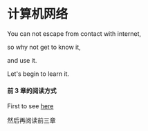 # 计算机网络

You can not escape from contact with internet,

so why not get to know it,

and use it.

Let's begin to learn it.

#### 前 3 章的阅读方式

First to see [here](https://cs-notes-lpj.github.io/Internet/#/docs/期中复盘总结)

然后再阅读前三章
